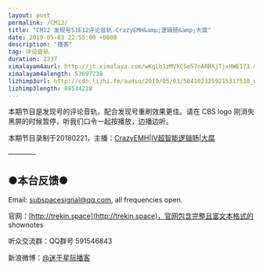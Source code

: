 ```yaml
---
layout: post
permalink: /CM12/
title: "CM12 发现号S1E12评论音轨-CrazyEMH&amp;逻辑肠&amp;大腐"
date: 2019-05-03 22:55:00 +0800
description: "播客"
tag: 评论音轨
duration: 2237
ximalayam4aurl: http://jt.ximalaya.com/wKgLb1zMVkCSe57nARRXjTjxHWE173.m4a?channel=rss&amp;album_id=3135361&amp;track_id=180950743&amp;uid=6418191&amp;jt=http://audio.xmcdn.com/group60/M02/7A/FD/wKgLb1zMVkCSe57nARRXjTjxHWE173.m4a
ximalayam4alength: 53697238
lizhimp3url: http://cdn.lizhi.fm/audio/2019/05/03/5041023259215317510_ud.mp3
lizhimp3length: 89534228
---   
```


本期节目是发现号的评论音轨，配合发现号重刷效果更佳。请在 CBS logo 刚消失黑屏的时候暂停，听我们口令一起按播放，边播边听。

本期节目录制于20180221，主播：[CrazyEMH](mailto:emh@trekin.space)\|[IV超智能逻辑肠](https://weibo.com/u/5682045870)\|[大腐](https://weibo.com/u/5113590549)

————

## ●本台反馈●

Email: [subspacesignal@qq.com](mailto:subspacesignal@qq.com), all frequencies open.

官网：[http://trekin.space](http://trekin.space)，官网包含完整且富文本格式的 shownotes

听众交流群：QQ群号 591546843

新浪微博：[@迷于星际播客](http://weibo.com/lostinst)
